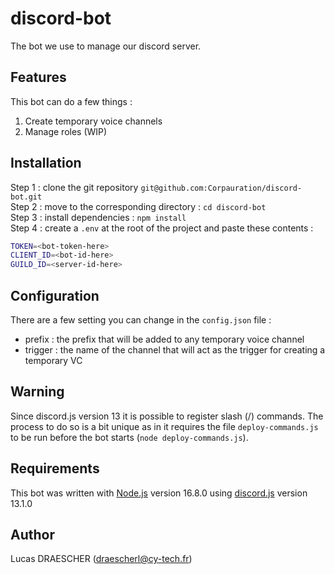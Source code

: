 # discord-bot
The bot we use to manage our discord server.

## Features
This bot can do a few things :
<ol>
  <li>Create temporary voice channels</li>
  <li>Manage roles (WIP)</li>
</ol>

## Installation
Step 1 : clone the git repository `git@github.com:Corpauration/discord-bot.git` <br>
Step 2 : move to the corresponding directory : `cd discord-bot` <br>
Step 3 : install dependencies : `npm install` <br>
Step 4 : create a `.env` at the root of the project and paste these contents : 
```bash
TOKEN=<bot-token-here>
CLIENT_ID=<bot-id-here>
GUILD_ID=<server-id-here>
```

## Configuration
There are a few setting you can change in the `config.json` file :
<ul>
  <li>prefix : the prefix that will be added to any temporary voice channel</li>
  <li>trigger : the name of the channel that will act as the trigger for creating a temporary VC</li>
</ul>

## Warning
Since discord.js version 13 it is possible to register slash (/) commands. The process to do so is a bit unique as in it requires the file `deploy-commands.js` to be run before the bot starts (`node deploy-commands.js`).

## Requirements
This bot was written with [Node.js](https://nodejs.org/) version 16.8.0 using [discord.js](https://discord.js.org/) version 13.1.0

## Author
Lucas DRAESCHER (draescherl@cy-tech.fr)